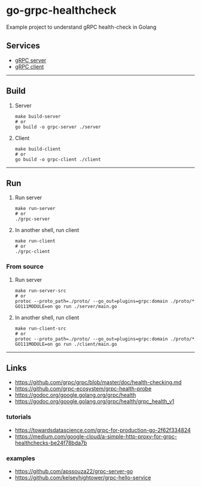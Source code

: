 
# go-grpc-healthcheck
Example project to understand gRPC health-check in Golang

## Services

- [gRPC server](server)
- [gRPC client](client)

---

## Build

1. Server
	```shell
    make build-server
    # or
	go build -o grpc-server ./server
	```

2. Client
	```shell
    make build-client
    # or
	go build -o grpc-client ./client
	```

---

## Run

1. Run server
	```shell
    make run-server
    # or
	./grpc-server
	```

2. In another shell, run client
	```shell
    make run-client
    # or
	./grpc-client
	```

### From source

1. Run server
	```shell
    make run-server-src
    # or
    protoc --proto_path=./proto/ --go_out=plugins=grpc:domain ./proto/*
	GO111MODULE=on go run ./server/main.go
	```

2. In another shell, run client
	```shell
    make run-client-src
    # or
    protoc --proto_path=./proto/ --go_out=plugins=grpc:domain ./proto/*
	GO111MODULE=on go run ./client/main.go
	```

---

## Links

- https://github.com/grpc/grpc/blob/master/doc/health-checking.md
- https://github.com/grpc-ecosystem/grpc-health-probe
- https://godoc.org/google.golang.org/grpc/health
- https://godoc.org/google.golang.org/grpc/health/grpc_health_v1

### tutorials
- https://towardsdatascience.com/grpc-for-production-go-2f62f334824
- https://medium.com/google-cloud/a-simple-http-proxy-for-grpc-healthchecks-be24f78bda7b

### examples
- https://github.com/apssouza22/grpc-server-go
- https://github.com/kelseyhightower/grpc-hello-service
